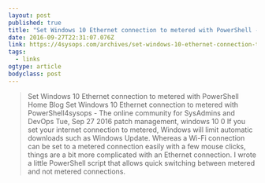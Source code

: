 ```yaml
---
layout: post 
published: true 
title: "Set Windows 10 Ethernet connection to metered with PowerShell - 4sysops" 
date: 2016-09-27T22:31:07.076Z 
link: https://4sysops.com/archives/set-windows-10-ethernet-connection-to-metered-with-powershell/?utm_source=feedburner&utm_medium=feed&utm_campaign=Feed%3A+4sysops+%284sysops%29 
tags:
  - links
ogtype: article 
bodyclass: post 
---
```


> Set Windows 10 Ethernet connection to metered with PowerShell
Home  Blog  Set Windows 10 Ethernet connection to metered with PowerShell4sysops - The online community for SysAdmins and DevOps
Tue, Sep 27 2016 patch management, windows 10
0 
If you set your internet connection to metered, Windows will limit automatic downloads such as Windows Update. Whereas a Wi-Fi connection can be set to a metered connection easily with a few mouse clicks, things are a bit more complicated with an Ethernet connection. I wrote a little PowerShell script that allows quick switching between metered and not metered connections.
